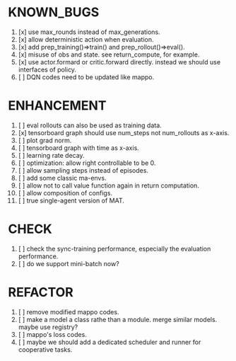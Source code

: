 # KNOWN_BUGS
1. [x] use max_rounds instead of max_generations.
2. [x] allow deterministic action when evaluation.
3. [x] add prep_training()=>train() and prep_rollout()=>eval().
4. [x] misuse of obs and state. see return_compute, for example.
5. [x] use actor.formard or critic.forward directly. instead we should use interfaces of policy.
6. [ ] DQN codes need to be updated like mappo.

# ENHANCEMENT
1. [ ] eval rollouts can also be used as training data.
2. [x] tensorboard graph should use num_steps not num_rollouts as x-axis.
3. [ ] plot grad norm.
4. [ ] tensorboard graph with time as x-axis.
5. [ ] learning rate decay.
6. [ ] optimization: allow right controllable to be 0.
7. [ ] allow sampling steps instead of episodes.
8. [ ] add some classic ma-envs.
9. [ ] allow not to call value function again in return computation.
10. [ ] allow composition of configs.
11. [ ] true single-agent version of MAT.

# CHECK
1. [ ] check the sync-training performance, especially the evaluation performance.
2. [ ] do we support mini-batch now?

# REFACTOR
1. [ ] remove modified mappo codes.
2. [ ] make a model a class rathe than a module. merge similar models. maybe use registry?
3. [ ] mappo's loss codes.
4. [ ] maybe we should add a dedicated scheduler and runner for cooperative tasks.